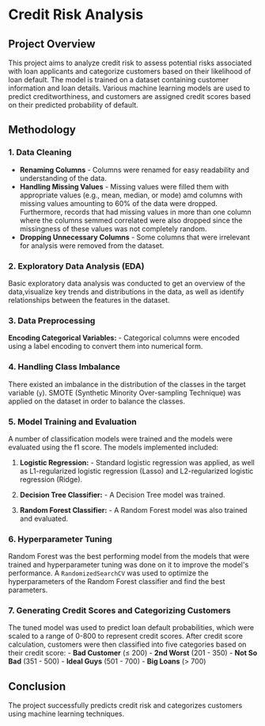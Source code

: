 # Credit Risk Analysis

## Project Overview
This project aims to analyze credit risk to assess potential risks associated with loan applicants and categorize customers based on their likelihood of loan default. The model is trained on a dataset containing customer information and loan details. Various machine learning models are used to predict creditworthiness, and customers are assigned credit scores based on their predicted probability of default.

## Methodology
### 1. Data Cleaning
- **Renaming Columns** - Columns were renamed for easy readability and understanding of the data.
- **Handling Missing Values** - Missing values were filled them with appropriate values (e.g., mean, median, or mode) amd columns with missing values amounting to 60% of the data were dropped. Furthermore, records that had missing values in more than one column where the columns semmed correlated were also dropped since the missingness of these values was not completely random.
- **Dropping Unnecessary Columns** - Some columns that were irrelevant for analysis were removed from the dataset.


### 2. Exploratory Data Analysis (EDA)
Basic exploratory data analysis was conducted to get an overview of the data,visualize key trends and distributions in the data, as well as identify relationships between the features in the dataset.

### 3. Data Preprocessing
**Encoding Categorical Variables:** - Categorical columns were encoded using a label encoding to convert them into numerical form.

### 4. Handling Class Imbalance
There existed an imbalance in the distribution of the classes in the target variable (`y`). SMOTE (Synthetic Minority Over-sampling Technique) was applied on the dataset in order to balance the classes.

### 5. Model Training and Evaluation
A number of classification models were trained and the models were evaluated using the f1 score. The models implemented included:

1. **Logistic Regression:** - Standard logistic regression was applied, as well as L1-regularized logistic regression (Lasso) and L2-regularized logistic regression (Ridge).

2. **Decision Tree Classifier:** - A Decision Tree model was trained.

3. **Random Forest Classifier:** - A Random Forest model was also trained and evaluated.

### 6. Hyperparameter Tuning
Random Forest was the best performing model from the models that were trained and hyperparameter tuning was done on it to improve the model's performance.
A `RandomizedSearchCV` was used to optimize the hyperparameters of the Random Forest classifier and find the best parameters.

### 7. Generating Credit Scores and Categorizing Customers
The tuned model was used to predict loan default probabilities, which were scaled to a range of 0-800 to represent credit scores. After credit score calculation, customers were then classified into five categories based on their credit score:
     - **Bad Customer** (≤ 200)
     - **2nd Worst** (201 - 350)
     - **Not So Bad** (351 - 500)
     - **Ideal Guys** (501 - 700)
     - **Big Loans** (> 700)
   
## Conclusion
The project successfully predicts credit risk and categorizes customers using machine learning techniques.




